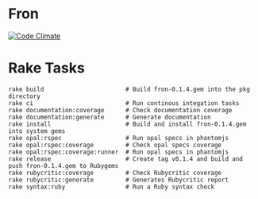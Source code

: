 # Fron
[![Code Climate](https://codeclimate.com/github/digitalnatives/fron/badges/gpa.svg)](https://codeclimate.com/github/digitalnatives/fron)

# Rake Tasks
```
rake build                       # Build fron-0.1.4.gem into the pkg directory
rake ci                          # Run continous integation tasks
rake documentation:coverage      # Check documentation coverage
rake documentation:generate      # Generate documentation
rake install                     # Build and install fron-0.1.4.gem into system gems
rake opal:rspec                  # Run opal specs in phantomjs
rake opal:rspec:coverage         # Check opal specs coverage
rake opal:rspec:coverage:runner  # Run opal specs in phantomjs
rake release                     # Create tag v0.1.4 and build and push fron-0.1.4.gem to Rubygems
rake rubycritic:coverage         # Check Rubycritic coverage
rake rubycritic:generate         # Generates Rubycritic report
rake syntax:ruby                 # Run a Ruby syntax check
```
